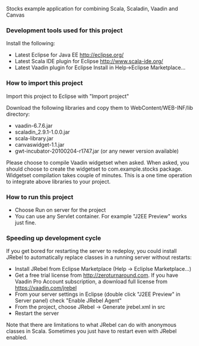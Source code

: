 Stocks example application for combining Scala, Scaladin, Vaadin and Canvas

### Development tools used for this project

Install the following:
* Latest Eclipse for Java EE			http://eclipse.org/
* Latest Scala IDE plugin for Eclipse		http://www.scala-ide.org/
* Latest Vaadin plugin for Eclipse		Install in Help->Eclipse Marketplace...


### How to import this project

Import this project to Eclipse with "Import project"

Download the following libraries and copy them to WebContent/WEB-INF/lib directory:
* vaadin-6.7.6.jar
* scaladin_2.9.1-1.0.0.jar
* scala-library.jar
* canvaswidget-1.1.jar
* gwt-incubator-20100204-r1747.jar
(or any newer version available)

Please choose to compile Vaadin widgetset when asked. When asked, you should choose to create the widgetset to com.example.stocks package. Widgetset compilation takes couple of minutes. This is a one time operation to integrate above libraries to your project. 


### How to run this project

* Choose Run on server for the project
* You can use any Servlet container. For example "J2EE Preview" works just fine.


### Speeding up development cycle

If you get bored for restarting the server to redeploy, you could install JRebel to automatically replace classes in a running server without restarts:
* Install JRebel from Eclipse Marketplace (Help -> Ecliplse Marketplace...)
* Get a free trial license from http://zeroturnaround.com. If you have Vaadin Pro Account subscription, a download full license from https://vaadin.com/jrebel
* From your server settings in Eclipse (double click "J2EE Preview" in Server panel) check "Enable JRebel Agent"
* From the project, choose JRebel -> Generate jrebel.xml in src
* Restart the server

Note that there are limitations to what JRebel can do with anonymous classes in Scala. Sometimes you just have to restart even with JRebel enabled.
